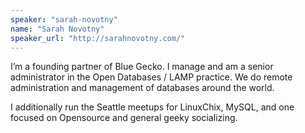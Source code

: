 ```yaml
---
speaker: "sarah-novotny"
name: "Sarah Novotny"
speaker_url: "http://sarahnovotny.com/"
---
```


I’m a founding partner of Blue Gecko. I manage and am a senior administrator
in the Open Databases / LAMP practice. We do remote administration and
management of databases around the world.

I additionally run the Seattle meetups for LinuxChix, MySQL, and one focused
on Opensource and general geeky socializing.
